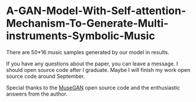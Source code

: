 # A-GAN-Model-With-Self-attention-Mechanism-To-Generate-Multi-instruments-Symbolic-Music


There are 50*16 music samples generated by our model in results.



If you have any questions about the paper, you can leave a message. I should open source code after I graduate. Maybe I will finish my work open source code around September.


Special thanks to the [MuseGAN](https://salu133445.github.io/musegan/) open source code and the enthusiastic answers from the author.
